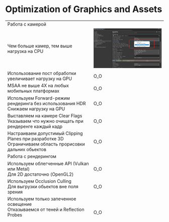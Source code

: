 <!DOCTYPE html>
<h1>Optimization of Graphics and Assets</h1>

<table class="demoTable" style="height: 623px;">
<tbody>
<tr style="height: 17px;">
<td style="width: 672.438px; height: 17px;" colspan="5">Работа с камерой</td>
</tr>
<tr style="height: 17px;">
<td style="width: 258.112px; height: 17px;">Чем больше камер, тем выше нагрузка на CPU</td>
<td><img src="https://github.com/StasTsb/TestDocumentation/blob/master/ScreenOpti/3.png" width="340" height="126"></td>
</tr>
<tr style="height: 17px;">
<td style="width: 258.112px; height: 17px;">Использование пост обработки увеличивает нагрузку на GPU</td>
<td style="width: 258.112px; height: 17px;">O_O </td>
</tr>
<tr style="height: 17px;">
<td style="width: 258.112px; height: 17px;">MSAA не выше 4Х на любых мобильных платформах</td>
<td style="width: 258.112px; height: 17px;">O_O </td>
</tr>
<tr style="height: 17px;">
<td style="width: 258.112px; height: 17px;">Используем Forward-режим рендеринга без использования HDR<br> Снижаем нагрузку на GPU</td>
<td style="width: 258.112px; height: 17px;">O_O </td>
</tr>
<tr style="height: 17px;">
<td style="width: 258.112px; height: 17px;">Выставляем на камере Clear Flags<br> Указываем что нужно очищать при рендеренге каждый кадр</td>
<td style="width: 258.112px; height: 17px;">O_O </td>
</tr>
<tr style="height: 17px;">
<td style="width: 258.112px; height: 17px;">Настраиваем допустимый Clipping Planes при разработке 3D<br> Ограничиваем область прорисовки дальних обьектов</td>
<td style="width: 258.112px; height: 17px;">O_O </td>
</tr>
<tr style="height: 17px;">
<td style="width: 672.438px; height: 17px;" colspan="5">Работа с рендерингом</td>
</tr>
<tr style="height: 17px;">
<td style="width: 258.112px; height: 17px;">Используем облегченные API (Vulkan или Metal)<br> Для 2D достаточно (OpenGL2)</td>
<td style="width: 258.112px; height: 17px;">O_O </td>
</tr>
</tr>
<tr style="height: 17px;">
<td style="width: 258.112px; height: 17px;">Используем Occlusion Culling<br> Для выгрузки обьектов вне поля зрения</td>
<td style="width: 258.112px; height: 17px;">O_O </td>
</tr>
</tr>
<tr style="height: 17px;">
<td style="width: 258.112px; height: 17px;">Используем только запеченное освещение<br> Отказываемся от теней и Reflection Probes <br> Realtime расчеты не используем вовсе</td>
<td style="width: 258.112px; height: 17px;">O_O </td>
</tr>
</tr>
<tr style="height: 17px;">
<td style="width: 258.112px; height: 17px;">Стараемся использовать Static и Dynamic Batching для обьектов и объединения геометрии</td>
<td style="width: 258.112px; height: 17px;">O_O </td>
</tr>
</tr>
<tr style="height: 17px;">
<td style="width: 258.112px; height: 17px;">Стараемся не использовать процедурные системы частиц</td>
<td style="width: 258.112px; height: 17px;">O_O </td>
</tr>
</tr>
<tr style="height: 17px;">
<td style="width: 258.112px; height: 17px;">Анимацию юзаем по минимуму<br> Где возможно анимируем через скрипты или DOTween </td>
<td style="width: 258.112px; height: 17px;">O_O </td>
</tr>
</tr>
<tr style="height: 17px;">
<td style="width: 258.112px; height: 17px;">По возможности устанавливаем значение флага "Realtime Pixel Lights" на 0 </td>
<td style="width: 258.112px; height: 17px;">O_O </td>
</tr>
</tr>
<tr style="height: 17px;">
<td style="width: 258.112px; height: 17px;">Выключаем Soft Particles</td>
<td style="width: 258.112px; height: 17px;">O_O </td>
</tr>
</tr>
<tr style="height: 17px;">
<td style="width: 258.112px; height: 17px;">Стараемся использовать простые шейдера с минимальным количеством инструкций</td>
<td style="width: 258.112px; height: 17px;">O_O </td>
</tr>
</tr>
<tr style="height: 17px;">
<td style="width: 258.112px; height: 17px;">Избегаем сэмплинга в Reflection Probes</td>
<td style="width: 258.112px; height: 17px;">O_O </td>
</tr>
</tr>
<tr style="height: 17px;">
<td style="width: 258.112px; height: 17px;">Используем общий материал для объектов</td>
<td style="width: 258.112px; height: 17px;">O_O </td>
</tr>
</tr>
<tr style="height: 17px;">
<td style="width: 258.112px; height: 17px;">Используем Gamma рендеринг вместо Linear</td>
<td style="width: 258.112px; height: 17px;">O_O </td>
</tr>
</tr>
<tr style="height: 17px;">
<td style="width: 258.112px; height: 17px;">Стараемся использовать URP-рендеринг вместо Legacy (Built-in)</td>
<td style="width: 258.112px; height: 17px;">O_O </td>
</tr>
</tr>
<tr style="height: 17px;">
<td style="width: 258.112px; height: 17px;">Изучить и использовать ShaderVariants<br> Для уменьшения нагрузки на GPU</td>
<td style="width: 258.112px; height: 17px;">O_O </td>
</tr>
</tr>
<tr style="height: 17px;">
<td style="width: 258.112px; height: 17px;">При добавлении/ удалении шейдеров в проекте, держим актуальным список Always Inculded Shaders</td>
<td style="width: 258.112px; height: 17px;">O_O </td>
</tr>
</tr>
<tr style="height: 17px;">
<td style="width: 258.112px; height: 17px;">В некоторых случаях необходимо разогреть видео-чип перед стартом игры(инициализируя обьекты на сцене Preload)<br> Для исключения микро-фризов при первой отрисовке объекта</td>
<td style="width: 258.112px; height: 17px;">O_O </td>
</tr>
<tr style="height: 17px;">
<td style="width: 672.438px; height: 17px;" colspan="5">Работа с ресурсами</td>
</tr>

</tr>
</tbody>
</table>
<p></p>